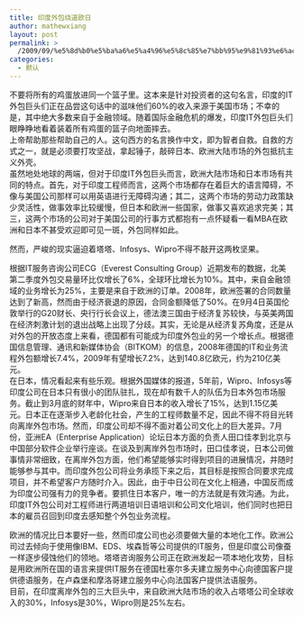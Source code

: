 ```yaml
---
title: 印度外包绕道欧日
author: mathewxiang
layout: post
permalink: >
  /2009/09/%e5%8d%b0%e5%ba%a6%e5%a4%96%e5%8c%85%e7%bb%95%e9%81%93%e6%ac%a7%e6%97%a5/
categories:
  - 默认
---
```

不要将所有的鸡蛋放进同一个篮子里。这本来是针对投资者的这句名言，印度的IT外包巨头们正在品尝这句话中的滋味他们60%的收入来源于美国市场；不幸的是，其中绝大多数来自于金融领域。随着国际金融危机的爆发，印度IT外包巨头们眼睁睁地看着装着所有鸡蛋的篮子向地面摔去。  
上帝帮助那些帮助自己的人。这句西方的名言换作中文，即为智者自救。自救的方式之一，就是必须要打攻坚战，拿起锤子，敲碎日本、欧洲大陆市场的外包抵抗主义外壳。  
虽然地处地球的两端，但对于印度IT外包巨头而言，欧洲大陆市场和日本市场有共同的特点。首先，对于印度工程师而言，这两个市场都存在着巨大的语言障碍，不像与美国公司那样可以用英语进行无障碍沟通；其二，这两个市场的劳动力政策缺少灵活性，做事效率比较缓慢，但日本和欧洲一些国家，做事又喜欢追求完美；其三，这两个市场的公司对于美国公司的行事方式都抱有一点怀疑看一看MBA在欧洲和日本不甚受欢迎即可见一斑，外包同样如此。

然而，严峻的现实逼迫着塔塔、Infosys、Wipro不得不敲开这两枚坚果。

根据IT服务咨询公司ECG（Everest Consulting Group）近期发布的数据，北美第二季度外包交易量环比仅增长了6%，全球环比增长为10%。其中，来自金融领域的业务增长为25%，主要是来自于欧洲的订单。2008年，欧洲签署的合同数量达到了新高，然而由于经济衰退的原因，合同金额降低了50%。在9月4日英国伦敦举行的G20财长、央行行长会议上，德法澳三国由于经济复苏较快，与英美两国在经济刺激计划的退出战略上出现了分歧。其实，无论是从经济复苏角度，还是从对外包的开放态度上来看，德国都有可能成为印度外包业的另一个增长点。根据德国信息管理、通讯和新媒体协会（BITKOM）的信息，2008年德国的IT和业务流程外包额增长7.4%，2009年有望增长7.2%，达到140.8亿欧元，约为210亿美元。  
在日本，情况看起来有些乐观。根据外国媒体的报道，5年前，Wipro、Infosys等印度公司在日本只有很小的团队驻扎，现在却有数千人的队伍为日本外包市场服务。截止到3月底的财年中，Wipro来自日本的收入增长了15%，达到1.15亿美元。日本正在逐渐步入老龄化社会，产生的工程师数量不足，因此不得不将目光转向离岸外包市场。然而，印度公司却不得不面对着公司文化上的巨大差异。7月份，亚洲EA（Enterprise Application）论坛日本方面的负责人田口佳孝到北京与中国部分软件企业举行座谈。在谈及到离岸外包市场时，田口佳孝说，日本公司做事情非常细致，在离岸外包方面，他们希望能够实时得到项目的进展情况，并随时能够参与其中。而印度外包公司将业务承揽下来之后，其目标是按照合同要求完成项目，并不希望客户方随时介入。因此，由于中日公司在文化上相通，中国反而成为印度公司强有力的竞争者。要抓住日本客户，唯一的方法就是有效沟通。为此，印度IT外包公司对工程师进行两道培训日语培训和公司文化培训，他们同时也把日本的雇员召回到印度去感知整个外包业务流程。

欧洲的情况比日本要好一些，然而印度公司也必须要做大量的本地化工作。欧洲公司过去倾向于使用像IBM、EDS、埃森哲等公司提供的IT服务，但是印度公司像蚕一样逐步侵蚀他们的领地。塔塔咨询服务公司正在欧洲发起一项本地化攻势，目标是用欧洲所在国的语言来提供IT服务在德国杜塞尔多夫建立服务中心向德国客户提供德语服务，在卢森堡和摩洛哥建立服务中心向法国客户提供法语服务。  
目前，在印度离岸外包的三大巨头中，来自欧洲大陆市场的收入占塔塔公司全球收入的30%，Infosys是30%，Wipro则是25%左右。
